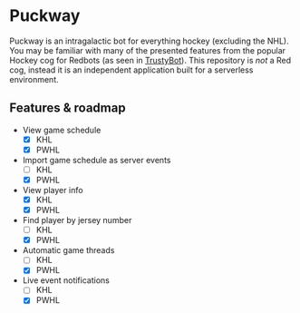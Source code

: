 # Puckway

Puckway is an intragalactic bot for everything hockey (excluding the NHL). You may be familiar with many of the presented features from the popular Hockey cog for Redbots (as seen in [TrustyBot](https://github.com/TrustyJAID/Trusty-cogs)). This repository is *not* a Red cog, instead it is an independent application built for a serverless environment.

## Features & roadmap

- View game schedule
    - [x] KHL
    - [x] PWHL
- Import game schedule as server events
    - [ ] KHL
    - [x] PWHL
- View player info
    - [x] KHL
    - [x] PWHL
- Find player by jersey number
    - [ ] KHL
    - [x] PWHL
- Automatic game threads
    - [ ] KHL
    - [x] PWHL
- Live event notifications
    - [ ] KHL
    - [x] PWHL
